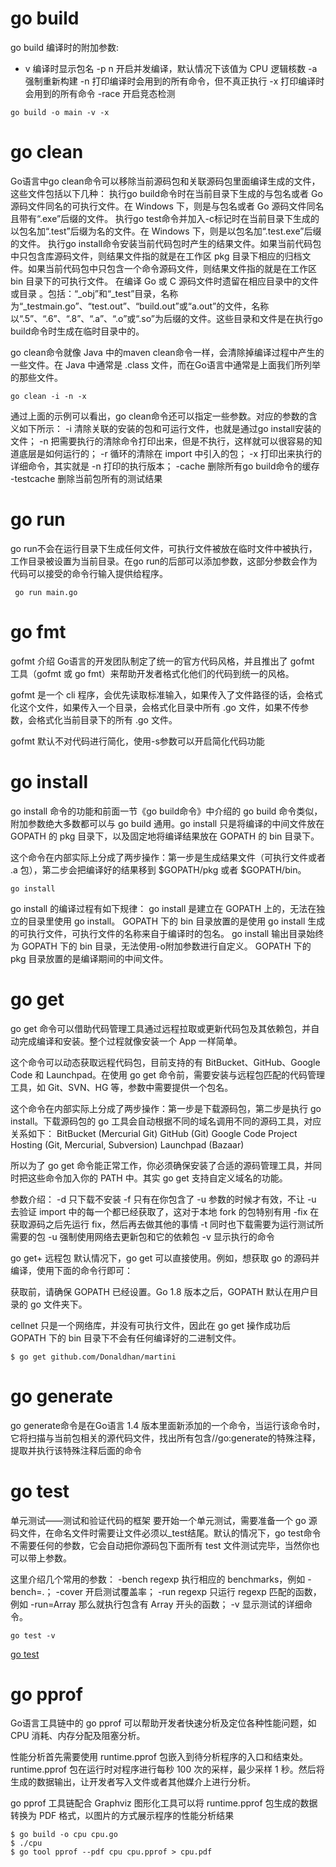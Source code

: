 # go build

go build 编译时的附加参数:

- v	编译时显示包名
-p n	开启并发编译，默认情况下该值为 CPU 逻辑核数
-a	强制重新构建
-n	打印编译时会用到的所有命令，但不真正执行
-x	打印编译时会用到的所有命令
-race	开启竞态检测 


```
go build -o main -v -x
```

# go clean
Go语言中go clean命令可以移除当前源码包和关联源码包里面编译生成的文件，这些文件包括以下几种：
执行go build命令时在当前目录下生成的与包名或者 Go 源码文件同名的可执行文件。在 Windows 下，则是与包名或者 Go 源码文件同名且带有“.exe”后缀的文件。
执行go test命令并加入-c标记时在当前目录下生成的以包名加“.test”后缀为名的文件。在 Windows 下，则是以包名加“.test.exe”后缀的文件。
执行go install命令安装当前代码包时产生的结果文件。如果当前代码包中只包含库源码文件，则结果文件指的就是在工作区 pkg 目录下相应的归档文件。如果当前代码包中只包含一个命令源码文件，则结果文件指的就是在工作区 bin 目录下的可执行文件。
在编译 Go 或 C 源码文件时遗留在相应目录中的文件或目录 。包括：“_obj”和“_test”目录，名称为“_testmain.go”、“test.out”、“build.out”或“a.out”的文件，名称以“.5”、“.6”、“.8”、“.a”、“.o”或“.so”为后缀的文件。这些目录和文件是在执行go build命令时生成在临时目录中的。

go clean命令就像 Java 中的maven clean命令一样，会清除掉编译过程中产生的一些文件。在 Java 中通常是 .class 文件，而在Go语言中通常是上面我们所列举的那些文件。

```
go clean -i -n -x
```

通过上面的示例可以看出，go clean命令还可以指定一些参数。对应的参数的含义如下所示：
-i 清除关联的安装的包和可运行文件，也就是通过go install安装的文件；
-n 把需要执行的清除命令打印出来，但是不执行，这样就可以很容易的知道底层是如何运行的；
-r 循环的清除在 import 中引入的包；
-x 打印出来执行的详细命令，其实就是 -n 打印的执行版本；
-cache 删除所有go build命令的缓存
-testcache 删除当前包所有的测试结果


# go run

go run不会在运行目录下生成任何文件，可执行文件被放在临时文件中被执行，工作目录被设置为当前目录。在go run的后部可以添加参数，这部分参数会作为代码可以接受的命令行输入提供给程序。

```
 go run main.go
```

# go fmt
gofmt 介绍
Go语言的开发团队制定了统一的官方代码风格，并且推出了 gofmt 工具（gofmt 或 go fmt）来帮助开发者格式化他们的代码到统一的风格。

gofmt 是一个 cli 程序，会优先读取标准输入，如果传入了文件路径的话，会格式化这个文件，如果传入一个目录，会格式化目录中所有 .go 文件，如果不传参数，会格式化当前目录下的所有 .go 文件。

gofmt 默认不对代码进行简化，使用-s参数可以开启简化代码功能

# go install

go install 命令的功能和前面一节《go build命令》中介绍的 go build 命令类似，附加参数绝大多数都可以与 go build 通用。go install 只是将编译的中间文件放在 GOPATH 的 pkg 目录下，以及固定地将编译结果放在 GOPATH 的 bin 目录下。

这个命令在内部实际上分成了两步操作：第一步是生成结果文件（可执行文件或者 .a 包），第二步会把编译好的结果移到 $GOPATH/pkg 或者 $GOPATH/bin。

```
go install
```

go install 的编译过程有如下规律：
go install 是建立在 GOPATH 上的，无法在独立的目录里使用 go install。
GOPATH 下的 bin 目录放置的是使用 go install 生成的可执行文件，可执行文件的名称来自于编译时的包名。
go install 输出目录始终为 GOPATH 下的 bin 目录，无法使用-o附加参数进行自定义。
GOPATH 下的 pkg 目录放置的是编译期间的中间文件。


# go get

go get 命令可以借助代码管理工具通过远程拉取或更新代码包及其依赖包，并自动完成编译和安装。整个过程就像安装一个 App 一样简单。

这个命令可以动态获取远程代码包，目前支持的有 BitBucket、GitHub、Google Code 和 Launchpad。在使用 go get 命令前，需要安装与远程包匹配的代码管理工具，如 Git、SVN、HG 等，参数中需要提供一个包名。

这个命令在内部实际上分成了两步操作：第一步是下载源码包，第二步是执行 go install。下载源码包的 go 工具会自动根据不同的域名调用不同的源码工具，对应关系如下：
BitBucket (Mercurial Git)
GitHub (Git)
Google Code Project Hosting (Git, Mercurial, Subversion)
Launchpad (Bazaar)

所以为了 go get 命令能正常工作，你必须确保安装了合适的源码管理工具，并同时把这些命令加入你的 PATH 中。其实 go get 支持自定义域名的功能。

参数介绍：
-d 只下载不安装
-f 只有在你包含了 -u 参数的时候才有效，不让 -u 去验证 import 中的每一个都已经获取了，这对于本地 fork 的包特别有用
-fix 在获取源码之后先运行 fix，然后再去做其他的事情
-t 同时也下载需要为运行测试所需要的包
-u 强制使用网络去更新包和它的依赖包
-v 显示执行的命令


go get+ 远程包
默认情况下，go get 可以直接使用。例如，想获取 go 的源码并编译，使用下面的命令行即可：


获取前，请确保 GOPATH 已经设置。Go 1.8 版本之后，GOPATH 默认在用户目录的 go 文件夹下。

cellnet 只是一个网络库，并没有可执行文件，因此在 go get 操作成功后 GOPATH 下的 bin 目录下不会有任何编译好的二进制文件。

```
$ go get github.com/Donaldhan/martini 
```
# go generate

go generate命令是在Go语言 1.4 版本里面新添加的一个命令，当运行该命令时，它将扫描与当前包相关的源代码文件，找出所有包含//go:generate的特殊注释，提取并执行该特殊注释后面的命令

# go test
单元测试——测试和验证代码的框架
要开始一个单元测试，需要准备一个 go 源码文件，在命名文件时需要让文件必须以_test结尾。默认的情况下，go test命令不需要任何的参数，它会自动把你源码包下面所有 test 文件测试完毕，当然你也可以带上参数。

这里介绍几个常用的参数：
-bench regexp 执行相应的 benchmarks，例如 -bench=.；
-cover 开启测试覆盖率；
-run regexp 只运行 regexp 匹配的函数，例如 -run=Array 那么就执行包含有 Array 开头的函数；
-v 显示测试的详细命令。

```
go test -v
```
[go test](http://c.biancheng.net/view/124.html) 


# go pprof
Go语言工具链中的 go pprof 可以帮助开发者快速分析及定位各种性能问题，如 CPU 消耗、内存分配及阻塞分析。

性能分析首先需要使用 runtime.pprof 包嵌入到待分析程序的入口和结束处。runtime.pprof 包在运行时对程序进行每秒 100 次的采样，最少采样 1 秒。然后将生成的数据输出，让开发者写入文件或者其他媒介上进行分析。

go pprof 工具链配合 Graphviz 图形化工具可以将 runtime.pprof 包生成的数据转换为 PDF 格式，以图片的方式展示程序的性能分析结果

```
$ go build -o cpu cpu.go
$ ./cpu
$ go tool pprof --pdf cpu cpu.pprof > cpu.pdf
```
